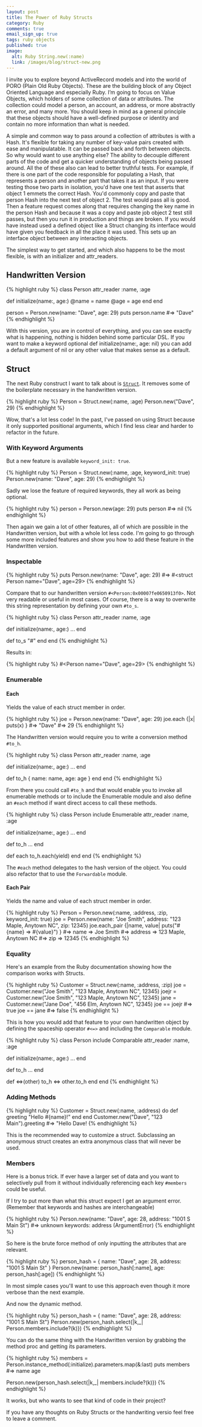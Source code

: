 ```yaml
---
layout: post
title: The Power of Ruby Structs
category: Ruby
comments: true
email_sign_up: true
tags: ruby objects
published: true
image:
  alt: Ruby String.new(:name)
  link: /images/blog/struct-new.png
---
```


I invite you to explore beyond ActiveRecord models and into the world of PORO (Plain Old Ruby Objects). These are the building block of any Object Oriented Language and especially Ruby. I’m going to focus on Value Objects, which holders of some collection of data or attributes. The collection could model a person, an account, an address, or more abstractly an error, and many more. You should keep in mind as a general principle that these objects should have a well-defined purpose or identity and contain no more information than what is needed.

A simple and common way to pass around a collection of attributes is with a Hash. It's flexible for taking any number of key-value pairs created with ease and manipulatable. It can be passed back and forth between objects. So why would want to use anything else? The ability to decouple different parts of the code and get a quicker understanding of objects being passed around. All the of these also can lead to better truthful tests. For example, if there is one part of the code responsible for populating a Hash, that represents a person and another part that takes it as an input. If you were testing those two parts in isolation, you'd have one test that asserts that object 1 emmets the correct Hash. You'd commonly copy and paste that person Hash into the next test of object 2. The test would pass all is good. Then a feature request comes along that requires changing the key name in the person Hash and because it was a copy and paste job object 2 test still passes, but then you run it in production and things are broken. If you would have instead used a defined object like a Struct changing its interface would have given you feedback in all the place it was used. This sets up an interface object between any interacting objects.

The simplest way to get started, and which also happens to be the most flexible, is with an initializer and attr_readers.

## Handwritten Version

{% highlight ruby %}
class Person
  attr_reader :name, :age

  def initialize(name:, age:)
    @name = name
    @age  = age
  end
end

person = Person.new(name: "Dave", age: 29)
puts person.name
#=> "Dave"
{% endhighlight %}

With this version, you are in control of everything, and you can see exactly what is happening, nothing is hidden behind some particular DSL. If you want to make a keyword optional def initialize(name:, age: nil) you can add a default argument of nil or any other value that makes sense as a default.

## Struct

The next Ruby construct I want to talk about is [`Struct`](https://ruby-doc.org/core-2.5.1/Struct.html). It removes some of the boilerplate necessary in the handwritten version.

{% highlight ruby %}
Person = Struct.new(:name, :age)
Person.new("Dave", 29)
{% endhighlight %}

Wow, that's a lot less code! In the past, I've passed on using Struct because it only supported positional arguments, which I find less clear and harder to refactor in the future.

### With Keyword Arguments

But a new feature is available `keyword_init: true`.

{% highlight ruby %}
Person = Struct.new(:name, :age, keyword_init: true)
Person.new(name: "Dave", age: 29)
{% endhighlight %}

Sadly we lose the feature of required keywords, they all work as being optional.

{% highlight ruby %}
person = Person.new(age: 29)
puts person
#=> nil
{% endhighlight %}

Then again we gain a lot of other features, all of which are possible in the Handwritten version, but with a whole lot less code. I'm going to go through some more included features and show you how to add these feature in the Handwritten version.

### Inspectable
{% highlight ruby %}
puts Person.new(name: "Dave", age: 29)
#=> #<struct Person name="Dave", age=29>
{% endhighlight %}

Compare that to our handwritten version `#<Person:0x00007fe0650913f0>`. Not very readable or useful in most cases. Of course, there is a way to overwrite this string representation by defining your own `#to_s`.

{% highlight ruby %}
class Person
  attr_reader :name, :age

  def initialize(name:, age:) ... end

  def to_s
    "#<Person name=#{name.inspect}, age=#{age.inspect}>"
  end
end
{% endhighlight %}

Results in:

{% highlight ruby %}
#<Person name="Dave", age=29>
{% endhighlight %}

### Enumerable

#### Each

Yields the value of each struct member in order.

{% highlight ruby %}
joe = Person.new(name: "Dave", age: 29)
joe.each {|x| puts(x) }
#=> "Dave"
#=> 29
{% endhighlight %}

The Handwritten version would require you to write a conversion method `#to_h`.

{% highlight ruby %}
class Person
  attr_reader :name, :age

  def initialize(name:, age:) ... end

  def to_h
    { name: name, age: age }
  end
end
{% endhighlight %}

From there you could call `#to_h` and that would enable you to invoke all enumerable methods or to include the Enumerable module and also define an `#each` method if want direct access to call these methods.

{% highlight ruby %}
class Person
  include Enumerable
  attr_reader :name, :age

  def initialize(name:, age:) ... end

  def to_h ... end

  def each
    to_h.each(yield)
  end
end
{% endhighlight %}

The `#each` method delegates to the hash version of the object. You could also refactor that to use the `Forwardable` module.

#### Each Pair

Yields the name and value of each struct member in order.

{% highlight ruby %}
Person = Person.new(:name, :address, :zip, keyword_init: true)
joe = Person.new(name: "Joe Smith", address: "123 Maple, Anytown NC", zip: 12345)
joe.each_pair {|name, value| puts("#{name} => #{value}") }
#=> name => Joe Smith
#=> address => 123 Maple, Anytown NC
#=> zip => 12345
{% endhighlight %}

### Equality


Here's an example from the Ruby documentation showing how the comparison works with Structs.

{% highlight ruby %}
Customer = Struct.new(:name, :address, :zip)
joe   = Customer.new("Joe Smith", "123 Maple, Anytown NC", 12345)
joejr = Customer.new("Joe Smith", "123 Maple, Anytown NC", 12345)
jane  = Customer.new("Jane Doe", "456 Elm, Anytown NC", 12345)
joe == joejr   #=> true
joe == jane    #=> false
{% endhighlight %}

This is how you would add that feature to your own handwritten object by defining the spaceship operator `#<=>` and including the `Comparable` module.

{% highlight ruby %}
class Person
  include Comparable
  attr_reader :name, :age

  def initialize(name:, age:) ... end

  def to_h ... end

  def <=>(other)
    to_h <=> other.to_h
  end
end
{% endhighlight %}

### Adding Methods
{% highlight ruby %}
Customer = Struct.new(:name, :address) do
  def greeting
    "Hello #{name}!"
  end
end
Customer.new("Dave", "123 Main").greeting  #=> "Hello Dave!
{% endhighlight %}

This is the recommended way to customize a struct. Subclassing an anonymous struct creates an extra anonymous class that will never be used.

### Members

Here is a bonus trick. If ever have a larger set of data and you want to selectively pull from it without individually referencing each key `#members` could be useful.


 If I try to put more than what this struct expect I get an argument error. (Remember that keywords and hashes are interchangeable)

{% highlight ruby %}
Person.new(name: "Dave", age: 28, address: "1001 S Main St")
#=> unknown keywords: address (ArgumentError)
{% endhighlight %}

So here is the brute force method of only inputting the attributes that are relevant.

{% highlight ruby %}
person_hash = { name: "Dave", age: 28, address: "1001 S Main St" }
Person.new(name: person_hash[:name], age: person_hash[:age])
{% endhighlight %}

In most simple cases you'll want to use this approach even though it more verbose than the next example.

And now the dynamic method.

{% highlight ruby %}
person_hash = { name: "Dave", age: 28, address: "1001 S Main St"}
Person.new(person_hash.select{|k,_| Person.members.include?(k)})
{% endhighlight %}

You can do the same thing with the Handwritten version by grabbing the method proc and getting its parameters.

{% highlight ruby %}
members = Person.instance_method(:initialize).parameters.map(&:last)
puts members
#=> name
    age

Person.new(person_hash.select{|k,_| members.include?(k)})
{% endhighlight %}

It works, but who wants to see that kind of code in their project?

If you have any thoughts on Ruby Structs or the handwriting versio feel free to leave a comment.
